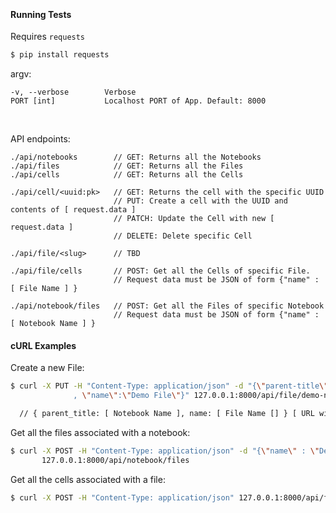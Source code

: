 

&nbsp;

#### Running Tests

Requires `requests`
```bash
$ pip install requests
```

argv:

```
-v, --verbose        Verbose
PORT [int]           Localhost PORT of App. Default: 8000
```

&nbsp;

API endpoints:
```
./api/notebooks        // GET: Returns all the Notebooks
./api/files            // GET: Returns all the Files
./api/cells            // GET: Returns all the Cells

./api/cell/<uuid:pk>   // GET: Returns the cell with the specific UUID
                       // PUT: Create a cell with the UUID and contents of [ request.data ]
                       // PATCH: Update the Cell with new [ request.data ]
                       // DELETE: Delete specific Cell

./api/file/<slug>      // TBD

./api/file/cells       // POST: Get all the Cells of specific File.
                       // Request data must be JSON of form {"name" : [ File Name ] }
											 
./api/notebook/files   // POST: Get all the Files of specific Notebook
                       // Request data must be JSON of form {"name" : [ Notebook Name ] }

```

#### cURL Examples

Create a new File:
```bash
$ curl -X PUT -H "Content-Type: application/json" -d "{\"parent-title\":\"Demo Notebook\" \
              , \"name\":\"Demo File\"}" 127.0.0.1:8000/api/file/demo-notebook

  // { parent_title: [ Notebook Name ], name: [ File Name [] } [ URL with slug ]
```

Get all the files associated with a notebook:
```bash
$ curl -X POST -H "Content-Type: application/json" -d "{\"name\" : \"Demo Notebook\"}" \
       127.0.0.1:8000/api/notebook/files
```
Get all the cells associated with a file:
```bash
$ curl -X POST -H "Content-Type: application/json" 127.0.0.1:8000/api/file/demo-notebook/cells
```

